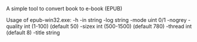 A simple tool to convert book to e-book (EPUB)

Usage of epub-win32.exe:
  -h
  -in string
  -log string
  -mode uint 0/1
  -nogrey
  -quality int (1-100)  (default 50)
  -sizex int (500-1500) (default 780)
  -thread int (default 8)
  -title string
